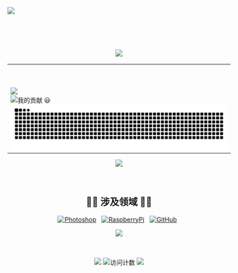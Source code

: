 <!--# Hi there 👋-->
<p align="center">
    <img src="https://cdn.jsdelivr.net/gh/YanRui06/YanRui06/svgs/hello2.svg" align="left" width="340"><br>
<!--<img src="https://readme-typing-svg.herokuapp.com?font=Microsoft+Yahei&size=40&color=38C2FFFF&vCenter=true&lines=Hi+there+%F0%9F%91%8B" 
       alt="Hi there 👋" align="left"/>-->
</p>
<br>
<br>
<br>
</p>

<!--分割线-->
<p align="center">
<img src="https://cdn.jsdelivr.net/gh/YanRui06/YanRui06/line.gif"/>
</p>


<table align="center">
<tr>
<!--功勋墙-->
<td width="60%" border="none">
  <a href="https://github.com/YanRui06">
    <img src="https://github-readme-stats.vercel.app/api?username=YanRui06&theme=gruvbox&show_icons=true" style="max-width: 100%;display: flex;float: left;margin-top: 50px;"/>
  </a>
  <br><br><br><br>
  
  <!--贡献标题-->
  <img src="https://readme-typing-svg.herokuapp.com?font=Microsoft+Yahei&size=30&color=2C974B&vCenter=true&lines=%E6%88%91%E7%9A%84%E8%B4%A1%E7%8C%AE+%F0%9F%98%83" alt="我的贡献 😃" />
  
  <!--贪吃蛇-->   
  <a href="https://github.com/marketplace/actions/generate-snake-game-from-github-contribution-grid">
      <img src="https://raw.githubusercontent.com/YanRui06/YanRui06/output/github-contribution-grid-snake.svg" align="center" alt="贡献贪吃蛇">
  </a>
</td>
</tr>
</table>
 
 


<!--分割线-->
<p align="center">
<img src="https://cdn.jsdelivr.net/gh/YanRui06/YanRui06/line.gif"/>
</p>


<br>
<!--技能图标-->
<h2 align="center">👨‍💻 涉及领域 👨‍💻</h2>
<p align="center">
  <a href="#"><img src="https://cdn.jsdelivr.net/gh/tandpfun/skill-icons/icons/Photoshop.svg" width="40" alt="Photoshop"/></a>&nbsp;&nbsp;
  <a href="#"><img src="https://cdn.jsdelivr.net/gh/tandpfun/skill-icons/icons/RaspberryPi-Dark.svg" width="40" alt="RaspberryPi"/></a>&nbsp;&nbsp;
  <a href="#"><img src="https://cdn.jsdelivr.net/gh/tandpfun/skill-icons/icons/Github-Dark.svg" width="40" alt="GitHub"/></a>&nbsp;&nbsp;
</p>

<!--分割线-->
<p align="center">
<img src="https://cdn.jsdelivr.net/gh/YanRui06/YanRui06/line.gif"/>
</p>


<br>
<!--计数君-->
<p align="center"> 
<!--访问计数-->
<p align="center"> 
  <img src="https://readme-typing-svg.herokuapp.com/?font=microsoft+yahei&size=30&center=true&vCenter=true&width=180&height=33&lines=%E6%82%A8%E6%98%AF%E8%BF%99%E9%87%8C%E7%9A%84%E7%AC%AC" style="max-width: 100%;">
  <img src="https://profile-counter.glitch.me/YanRui06/count.svg" alt="访问计数"/>
  <img src="https://readme-typing-svg.herokuapp.com/?font=microsoft+yahei&size=30&center=true&vCenter=true&width=230&height=33&lines=%E4%BD%8DGuest%EF%BC%81%E6%AC%A2%E8%BF%8E%EF%BC%81" style="max-width: 100%;">
</p>


